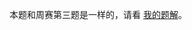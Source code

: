本题和周赛第三题是一样的，请看 [我的题解](https://leetcode.cn/problems/final-array-state-after-k-multiplication-operations-ii/solutions/2892178/zui-xiao-dui-mo-ni-shu-xue-gong-shi-pyth-z4zw/)。
